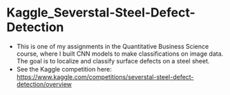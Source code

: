 # Kaggle_Severstal-Steel-Defect-Detection

- This is one of my assignments in the Quantitative Business Science course, where I built CNN models to make classifications on image data. The goal is to localize and classify surface defects on a steel sheet.
- See the Kaggle competition here:　https://www.kaggle.com/competitions/severstal-steel-defect-detection/overview
